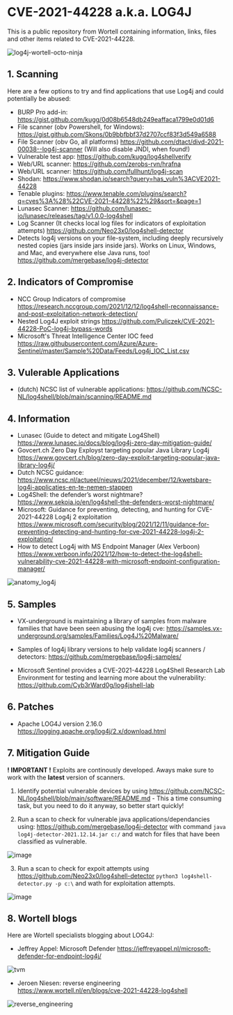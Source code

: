 # CVE-2021-44228 a.k.a. LOG4J
This is a public repository from Wortell containing information, links, files and other items related to CVE-2021-44228.

![log4j-wortell-octo-ninja](https://user-images.githubusercontent.com/24291535/146188101-431b057d-43ef-4a75-8aba-f03e50e87d8a.png)


## 1. Scanning

Here are a few options to try and find applications that use Log4j and could potentially be abused:

* BURP Pro add-in:
https://gist.github.com/kugg/0d08b6548db249eaffaca1799e0d01d6
* File scanner (obv Powershell, for Windows):
https://gist.github.com/Skons/0b9bbfbbf37d2707ccf83f3d549a6588
* File Scanner (obv Go, all platforms)
https://github.com/dtact/divd-2021-00038--log4j-scanner
(Will also disable JNDI, when found!)
* Vulnerable test app:
https://github.com/kugg/log4shellverify
* Web/URL scanner:
https://github.com/zerobs-rvn/hrafna
* Web/URL scanner:
https://github.com/fullhunt/log4j-scan
* Shodan:
https://www.shodan.io/search?query=has_vuln%3ACVE2021-44228
* Tenable plugins:
https://www.tenable.com/plugins/search?q=cves%3A%28%22CVE-2021-44228%22%29&sort=&page=1
* Lunasec Scanner:
https://github.com/lunasec-io/lunasec/releases/tag/v1.0.0-log4shell 
* Log Scanner (It checks local log files for indicators of exploitation attempts)
https://github.com/Neo23x0/log4shell-detector
* Detects log4j versions on your file-system, including deeply recursively nested copies (jars inside jars inside jars). Works on Linux, Windows, and Mac, and everywhere else Java runs, too!
https://github.com/mergebase/log4j-detector

## 2. Indicators of Compromise

* NCC Group Indicators of compromise
https://research.nccgroup.com/2021/12/12/log4shell-reconnaissance-and-post-exploitation-network-detection/
* Nested Log4J exploit strings
https://github.com/Puliczek/CVE-2021-44228-PoC-log4j-bypass-words 
* Microsoft's Threat Intelligence Center IOC feed
https://raw.githubusercontent.com/Azure/Azure-Sentinel/master/Sample%20Data/Feeds/Log4j_IOC_List.csv

## 3. Vulerable Applications

* (dutch) NCSC list of vulnerable applications:
https://github.com/NCSC-NL/log4shell/blob/main/scanning/README.md

## 4. Information

* Lunasec (Guide to detect and mitigate Log4Shell)
https://www.lunasec.io/docs/blog/log4j-zero-day-mitigation-guide/
* Govcert.ch Zero Day Exployst targeting popular Java Library Log4j
https://www.govcert.ch/blog/zero-day-exploit-targeting-popular-java-library-log4j/
* Dutch NCSC guidance:
https://www.ncsc.nl/actueel/nieuws/2021/december/12/kwetsbare-log4j-applicaties-en-te-nemen-stappen
* Log4Shell: the defender’s worst nightmare?
https://www.sekoia.io/en/log4shell-the-defenders-worst-nightmare/
* Microsoft: Guidance for preventing, detecting, and hunting for CVE-2021-44228 Log4j 2 exploitation 
https://www.microsoft.com/security/blog/2021/12/11/guidance-for-preventing-detecting-and-hunting-for-cve-2021-44228-log4j-2-exploitation/
* How to detect Log4j with MS Endpoint Manager (Alex Verboon)
https://www.verboon.info/2021/12/how-to-detect-the-log4shell-vulnerability-cve-2021-44228-with-microsoft-endpoint-configuration-manager/

![anatomy_log4j](https://user-images.githubusercontent.com/16960513/146193236-e405dcc9-c2d6-40d0-b7ff-3d0317cc6afb.png)

## 5. Samples

* VX-underground is maintaining a library of samples from malware families that have been seen abusing the log4j cve: https://samples.vx-underground.org/samples/Families/Log4J%20Malware/

* Samples of log4j library versions to help validate log4j scanners / detectors: https://github.com/mergebase/log4j-samples/

* Microsoft Sentinel provides a CVE-2021-44228 Log4Shell Research Lab Environment for testing and learning more about the vulnerability: https://github.com/Cyb3rWard0g/log4jshell-lab

## 6. Patches

* Apache LOG4J version 2.16.0
https://logging.apache.org/log4j/2.x/download.html

## 7. Mitigation Guide
**! IMPORTANT !** Exploits are continously developed. Aways make sure to work with the **latest** version of scanners.

1. Identify potential vulnerable devices by using https://github.com/NCSC-NL/log4shell/blob/main/software/README.md - This a time consuming task, but you need to do it anyway, so better start quickly!

2. Run a scan to check for vulnerable java applications/dependancies using: https://github.com/mergebase/log4j-detector with command `java log4j-detector-2021.12.14.jar c:/` and watch for files that have been classified as vulnerable.

![image](https://user-images.githubusercontent.com/24291535/146075945-037eb767-afd8-4612-8284-49f16b80b8b5.png)

3. Run a scan to check for expoit attempts using https://github.com/Neo23x0/log4shell-detector `python3 log4shell-detector.py -p c:\` and wath for exploitation attempts.

![image](https://user-images.githubusercontent.com/24291535/146076166-4276bcf6-7366-40a9-bf15-f9ace0d35c2e.png)

 ## 8. Wortell blogs

 Here are Wortell specialists blogging about LOG4J:

 * Jeffrey Appel: Microsoft Defender
https://jeffreyappel.nl/microsoft-defender-for-endpoint-log4j/

![tvm](https://user-images.githubusercontent.com/16960513/146193334-6e6198cf-2a06-4950-a681-d9f5db8b7f6e.png)

 * Jeroen Niesen: reverse engineering
 https://www.wortell.nl/en/blogs/cve-2021-44228-log4shell
  
![reverse_engineering](https://user-images.githubusercontent.com/16960513/146193357-1d38aad3-b7a3-45a9-9130-8f3880e3c804.png)
